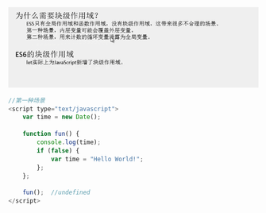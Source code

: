 ![](/assets/import7.png)

```js
//第一种场景
<script type="text/javascript">
	var time = new Date();

	function fun() {
		console.log(time);
		if (false) {
			var time = "Hello World!";
		};
	};

	fun();	//undefined
</script>
```



